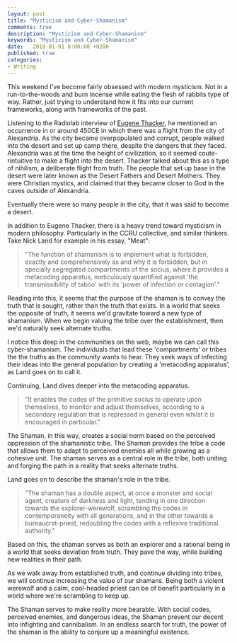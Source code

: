 ```yaml
---
layout: post
title: "Mysticism and Cyber-Shamanism"
comments: true
description: "Mysticism and Cyber-Shamanism"
keywords: "Mysticism and Cyber-Shamanism"
date:   2019-01-01 8:00:00 +0200
published: true
categories:
- Writing
---
```


  
This weekend I've become fairly obsessed with modern mysticism. Not in a run-to-the-woods and burn incense while eating the flesh of rabbits type of way. Rather, just trying to understand how it fits into our current frameworks, along with frameworks of the past.

Listening to the Radiolab interview of [Eugene Thacker](https://www.wnycstudios.org/story/dust-planet), he mentioned an occurrence in or around 450CE in which there was a flight from the city of Alexandria. As the city became overpopulated and corrupt, people walked into the desert and set up camp there, despite the dangers that they faced. Alexandria was at the time the height of civilization, so it seemed coute-rintuitive to make a flight into the desert. Thacker talked about this as a type of nihilism, a deliberate flight from truth. The people that set up base in the desert were later known as the Desert Fathers and Desert Mothers. They were Christian mystics, and claimed that they became closer to God in the caves outside of Alexandria. 

Eventually there were so many people in the city, that it was said to become a desert.

In addition to Eugene Thacker, there is a heavy trend toward mysticism in modern philosophy. Particularly in the CCRU collective, and similar thinkers. Take Nick Land for example in his essay, "Meat":

> "The function of shamanism is to implement what is forbidden, exactly and comprehensively as and why it is forbidden, but in specially segregated compartments of the socius, where it provides a metacoding apparatus, meticulously quantified against 'the transmissibility of taboo' with its 'power of infection or contagion'."

Reading into this, it seems that the purpose of the shaman is to convey the truth that is sought, rather than the truth that exists. In a world that seeks the opposite of truth, it seems we'd gravitate toward a new type of shamanism.  When we begin valuing the tribe over the establishment, then we'd naturally seek alternate truths.

I notice this deep in the communities on the web, maybe we can call this cyber-shamanism. The individuals that lead these 'compartments'  or tribes the the truths as the community wants to hear. They seek ways of infecting their ideas into the general population by creating a 'metacoding apparatus', as Land goes on to call it.

Continuing, Land dives deeper into the metacoding apparatus.

> "It enables the codes of the primitive socius to operate upon themselves, to monitor and adjust themselves, according to a secondary regulation that is repressed in general even whilst it is encouraged in particular."

The Shaman, in this way, creates a social norm based on the perceived oppression of the shamanistic tribe. The Shaman provides the tribe a code that allows them to adapt to perceived enemies all while growing as a cohesive unit. The shaman serves as a central role in the tribe, both uniting and forging the path in a reality that seeks alternate truths.

Land goes on to describe the shaman's role in the tribe.

> "The shaman has a double aspect, at once a monster and social agent, creature of darkness and light, tending in one direction towards the explorer-werewolf, scrambling the codes in contemporaneity with all generations, and in the other towards a bureaucrat-priest, redoubling the codes with a reflexive traditional authority."

Based on this, the shaman serves as both an explorer and a rational being in a world that seeks deviation from truth. They pave the way, while building new realities in their path. 

As we walk away from established truth, and continue dividing into tribes, we will continue increasing the value of our shamans. Being both a violent werewolf and a calm, cool-headed priest can be of benefit particularly in a world where we're scrambling to keep up.

The Shaman serves to make reality more bearable. With social codes, perceived enemies, and dangerous ideas, the Shaman prevent our decent into infighting and cannibalism. In an endless search for truth, the power of the shaman is the ability to conjure up a meaningful existence.


